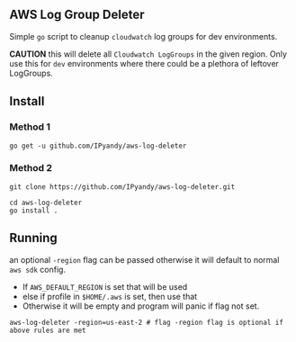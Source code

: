 ## AWS Log Group Deleter

Simple `go` script to cleanup `cloudwatch` log groups for dev environments.

**CAUTION** this will delete all `Cloudwatch LogGroups` in the given region. Only use this for `dev` environments where there could be a plethora of leftover LogGroups.

## Install

### Method 1

```shell
go get -u github.com/IPyandy/aws-log-deleter
```

### Method 2

```shell
git clone https://github.com/IPyandy/aws-log-deleter.git

cd aws-log-deleter
go install .
```

## Running

an optional `-region` flag can be passed otherwise it will default to normal `aws sdk` config.

- If `AWS_DEFAULT_REGION` is set that will be used
- else if profile in `$HOME/.aws` is set, then use that
- Otherwise it will be empty and program will panic if flag not set.

```shell
aws-log-deleter -region=us-east-2 # flag -region flag is optional if above rules are met
```
